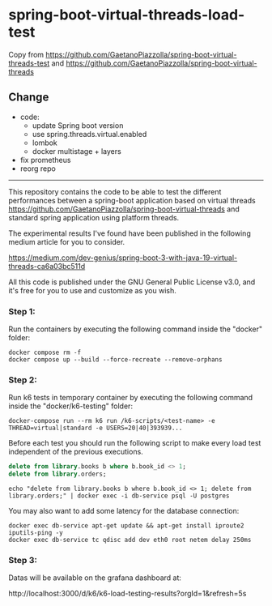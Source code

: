 # spring-boot-virtual-threads-load-test

Copy from https://github.com/GaetanoPiazzolla/spring-boot-virtual-threads-test
and https://github.com/GaetanoPiazzolla/spring-boot-virtual-threads

## Change
- code:
  - update Spring boot version
  - use spring.threads.virtual.enabled
  - lombok
  - docker multistage + layers
- fix prometheus 
- reorg repo

---

This repository contains the code to be able to test the different performances between a spring-boot application based on virtual threads https://github.com/GaetanoPiazzolla/spring-boot-virtual-threads
and standard spring application using platform threads.

The experimental results I've found have been published in the following medium article for you to consider.

https://medium.com/dev-genius/spring-boot-3-with-java-19-virtual-threads-ca6a03bc511d

All this code is published under the GNU General Public License v3.0, and it's free for you to use and customize as you wish.

### Step 1:
Run the containers by executing the following command inside the "docker" folder:

```shell
docker compose rm -f
docker compose up --build --force-recreate --remove-orphans 
```

### Step 2:

Run k6 tests in temporary container by executing the following command inside the "docker/k6-testing" folder:

```shell
docker-compose run --rm k6 run /k6-scripts/<test-name> -e THREAD=virtual|standard -e USERS=20|40|393939... 
```

Before each test you should run the following script to make every load test independent of the previous executions.
```sql
delete from library.books b where b.book_id <> 1;
delete from library.orders;
```

```shell
echo "delete from library.books b where b.book_id <> 1; delete from library.orders;" | docker exec -i db-service psql -U postgres
```

You may also want to add some latency for the database connection:

```shell
docker exec db-service apt-get update && apt-get install iproute2 iputils-ping -y
docker exec db-service tc qdisc add dev eth0 root netem delay 250ms
```

### Step 3:

Datas will be available on the grafana dashboard at: 

http://localhost:3000/d/k6/k6-load-testing-results?orgId=1&refresh=5s
